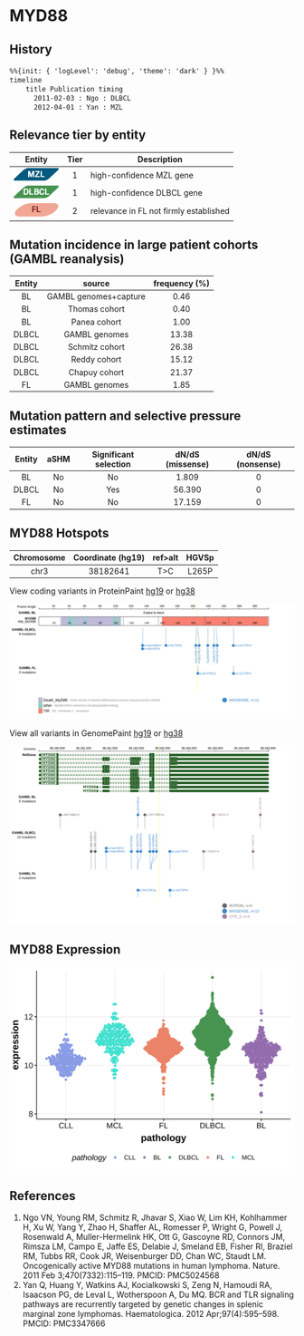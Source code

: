 # MYD88

## History
```mermaid
%%{init: { 'logLevel': 'debug', 'theme': 'dark' } }%%
timeline
    title Publication timing
      2011-02-03 : Ngo : DLBCL
      2012-04-01 : Yan : MZL
```

## Relevance tier by entity

|Entity|Tier|Description                           |
|:------:|:----:|--------------------------------------|
|![MZL](images/icons/MZL_tier1.png)|1|high-confidence MZL gene|
|![DLBCL](images/icons/DLBCL_tier1.png) |1   |high-confidence DLBCL gene            |
|![FL](images/icons/FL_tier2.png)    |2   |relevance in FL not firmly established|

## Mutation incidence in large patient cohorts (GAMBL reanalysis)

|Entity|source               |frequency (%)|
|:------:|:---------------------:|:-------------:|
|BL    |GAMBL genomes+capture| 0.46        |
|BL    |Thomas cohort        | 0.40        |
|BL    |Panea cohort         | 1.00        |
|DLBCL |GAMBL genomes        |13.38        |
|DLBCL |Schmitz cohort       |26.38        |
|DLBCL |Reddy cohort         |15.12        |
|DLBCL |Chapuy cohort        |21.37        |
|FL    |GAMBL genomes        | 1.85        |

## Mutation pattern and selective pressure estimates

|Entity|aSHM|Significant selection|dN/dS (missense)|dN/dS (nonsense)|
|:------:|:----:|:---------------------:|:----------------:|:----------------:|
|BL    |No  |No                   | 1.809          |0               |
|DLBCL |No  |Yes                  |56.390          |0               |
|FL    |No  |No                   |17.159          |0               |



 ## MYD88 Hotspots

| Chromosome |Coordinate (hg19) | ref>alt | HGVSp | 
 | :---:| :---: | :--: | :---: |
| chr3 | 38182641 | T>C | L265P |

View coding variants in ProteinPaint [hg19](https://morinlab.github.io/LLMPP/GAMBL/MYD88_protein.html)  or [hg38](https://morinlab.github.io/LLMPP/GAMBL/MYD88_protein_hg38.html)

![](images/proteinpaint/MYD88_NM_002468.svg)

View all variants in GenomePaint [hg19](https://morinlab.github.io/LLMPP/GAMBL/MYD88.html)  or [hg38](https://morinlab.github.io/LLMPP/GAMBL/MYD88_hg38.html)

![](images/proteinpaint/MYD88.svg)

## MYD88 Expression
![](images/gene_expression/MYD88_by_pathology.svg)
<!-- ORIGIN: yanBCRTLRSignaling2012a -->
<!-- DLBCL: ngoOncogenicallyActiveMYD882011a -->
<!-- MZL: yanBCRTLRSignaling2012a -->

## References
1.  Ngo VN, Young RM, Schmitz R, Jhavar S, Xiao W, Lim KH, Kohlhammer H, Xu W, Yang Y, Zhao H, Shaffer AL, Romesser P, Wright G, Powell J, Rosenwald A, Muller-Hermelink HK, Ott G, Gascoyne RD, Connors JM, Rimsza LM, Campo E, Jaffe ES, Delabie J, Smeland EB, Fisher RI, Braziel RM, Tubbs RR, Cook JR, Weisenburger DD, Chan WC, Staudt LM. Oncogenically active MYD88 mutations in human lymphoma. Nature. 2011 Feb 3;470(7332):115–119. PMCID: PMC5024568
2.  Yan Q, Huang Y, Watkins AJ, Kocialkowski S, Zeng N, Hamoudi RA, Isaacson PG, de Leval L, Wotherspoon A, Du MQ. BCR and TLR signaling pathways are recurrently targeted by genetic changes in splenic marginal zone lymphomas. Haematologica. 2012 Apr;97(4):595–598. PMCID: PMC3347666
